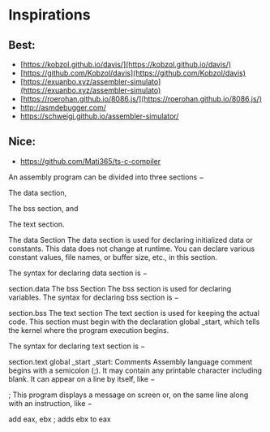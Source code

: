# Inspirations

## Best:

* [https://kobzol.github.io/davis/](https://kobzol.github.io/davis/)
* [https://github.com/Kobzol/davis](https://github.com/Kobzol/davis)
* [https://exuanbo.xyz/assembler-simulato](https://exuanbo.xyz/assembler-simulato)
* [https://roerohan.github.io/8086.js/](https://roerohan.github.io/8086.js/)
* http://asmdebugger.com/
* https://schweigi.github.io/assembler-simulator/

## Nice:

- https://github.com/Mati365/ts-c-compiler

An assembly program can be divided into three sections −

The data section,

The bss section, and

The text section.

The data Section
The data section is used for declaring initialized data or constants. This data does not change at runtime. You can
declare various constant values, file names, or buffer size, etc., in this section.

The syntax for declaring data section is −

section.data
The bss Section
The bss section is used for declaring variables. The syntax for declaring bss section is −

section.bss
The text section
The text section is used for keeping the actual code. This section must begin with the declaration global _start, which
tells the kernel where the program execution begins.

The syntax for declaring text section is −

section.text
global _start
_start:
Comments
Assembly language comment begins with a semicolon (;). It may contain any printable character including blank. It can
appear on a line by itself, like −

; This program displays a message on screen
or, on the same line along with an instruction, like −

add eax, ebx ; adds ebx to eax
